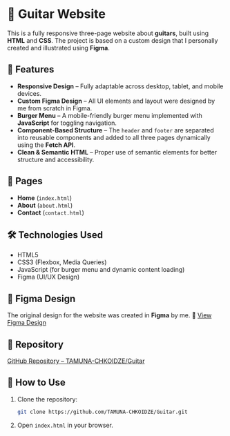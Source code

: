 
# 🎸 Guitar Website

This is a fully responsive three-page website about **guitars**, built using **HTML** and **CSS**. The project is based on a custom design that I personally created and illustrated using **Figma**.

## 🚀 Features

* **Responsive Design** – Fully adaptable across desktop, tablet, and mobile devices.
* **Custom Figma Design** – All UI elements and layout were designed by me from scratch in Figma.
* **Burger Menu** – A mobile-friendly burger menu implemented with **JavaScript** for toggling navigation.
* **Component-Based Structure** – The `header` and `footer` are separated into reusable components and added to all three pages dynamically using the **Fetch API**.
* **Clean & Semantic HTML** – Proper use of semantic elements for better structure and accessibility.

## 📁 Pages

* **Home** (`index.html`)
* **About** (`about.html`)
* **Contact** (`contact.html`)

## 🛠 Technologies Used

* HTML5
* CSS3 (Flexbox, Media Queries)
* JavaScript (for burger menu and dynamic content loading)
* Figma (UI/UX Design)

## 🎨 Figma Design

The original design for the website was created in **Figma** by me.
🔗 [View Figma Design](https://www.figma.com/design/hpJAjtsTNzxr610nHsLCb9/GUITAR?node-id=0-1&t=Qg79aMmhBxjRTA1G-1)

## 🔗 Repository

[GitHub Repository – TAMUNA-CHKOIDZE/Guitar](https://github.com/TAMUNA-CHKOIDZE/Guitar.git)

## 📌 How to Use

1. Clone the repository:

   ```bash
   git clone https://github.com/TAMUNA-CHKOIDZE/Guitar.git
   ```
2. Open `index.html` in your browser.